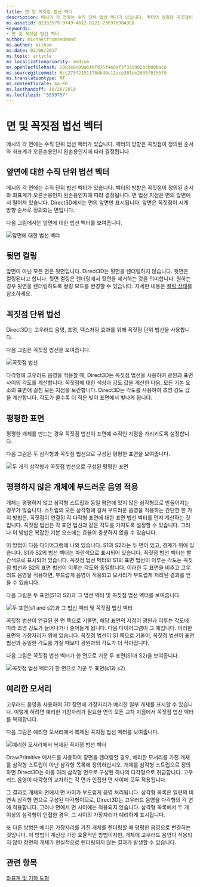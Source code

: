 ```yaml
---
title: 면 및 꼭짓점 법선 벡터
description: 메시의 각 면에는 수직 단위 법선 벡터가 있습니다. 벡터의 방향은 꼭짓점이 정의된 순서와 좌표계가 오른손용인지 왼손용인지에 따라 결정됩니다.
ms.assetid: 02333579-9749-4612-B121-23F97898A3E0
keywords:
- 면 및 꼭짓점 법선 벡터
author: michaelfromredmond
ms.author: mithom
ms.date: 02/08/2017
ms.topic: article
ms.localizationpriority: medium
ms.openlocfilehash: 2081e8c09a6f6fd75f460af3f339902bcb80bac6
ms.sourcegitcommit: 6cc275f2151f78db40c11ace381ee2d35f0155f9
ms.translationtype: MT
ms.contentlocale: ko-KR
ms.lasthandoff: 10/26/2018
ms.locfileid: "5559757"
---
```

# <a name="face-and-vertex-normal-vectors"></a>면 및 꼭짓점 법선 벡터


메시의 각 면에는 수직 단위 법선 벡터가 있습니다. 벡터의 방향은 꼭짓점이 정의된 순서와 좌표계가 오른손용인지 왼손용인지에 따라 결정됩니다.

## <a name="span-idperpendicularunitnormalvectorforafrontfacespanspan-idperpendicularunitnormalvectorforafrontfacespanspan-idperpendicularunitnormalvectorforafrontfacespanperpendicular-unit-normal-vector-for-a-front-face"></a><span id="Perpendicular_unit_normal_vector_for_a_front_face"></span><span id="perpendicular_unit_normal_vector_for_a_front_face"></span><span id="PERPENDICULAR_UNIT_NORMAL_VECTOR_FOR_A_FRONT_FACE"></span>앞면에 대한 수직 단위 법선 벡터


메시의 각 면에는 수직 단위 법선 벡터가 있습니다. 벡터의 방향은 꼭짓점이 정의된 순서와 좌표계가 오른손용인지 왼손용인지에 따라 결정됩니다. 면 법선 지점은 면의 앞면에서 떨어져 있습니다. Direct3D에서는 면의 앞면만 표시됩니다. 앞면은 꼭짓점이 시계 방향 순서로 정의되는 면입니다.

다음 그림에서는 앞면에 대한 법선 벡터를 보여줍니다.

![앞면에 대한 법선 벡터](images/nrmlvect.png)

## <a name="span-idcullingbackfacesspanspan-idcullingbackfacesspanspan-idcullingbackfacesspanculling-back-faces"></a><span id="Culling_back_faces"></span><span id="culling_back_faces"></span><span id="CULLING_BACK_FACES"></span>뒷면 컬링


앞면이 아닌 모든 면은 뒷면입니다. Direct3D는 뒷면을 렌더링하지 않습니다. 뒷면은 컬링된다고 합니다. 뒷면 컬링은 렌더링에서 뒷면을 제거하는 것을 의미합니다. 원하는 경우 뒷면을 렌더링하도록 컬링 모드를 변경할 수 있습니다. 자세한 내용은 [컬링 상태](https://msdn.microsoft.com/library/windows/desktop/bb204882)를 참조하세요.

## <a name="span-idvertexunitnormalsspanspan-idvertexunitnormalsspanspan-idvertexunitnormalsspanvertex-unit-normals"></a><span id="Vertex_unit_normals"></span><span id="vertex_unit_normals"></span><span id="VERTEX_UNIT_NORMALS"></span>꼭짓점 단위 법선


Direct3D는 고우러드 음영, 조명, 텍스처링 효과를 위해 꼭짓점 단위 법선을 사용합니다.

다음 그림은 꼭짓점 법선을 보여줍니다.

![꼭짓점 법선](images/vertnrml.png)

다각형에 고우러드 음영을 적용할 때, Direct3D는 꼭짓점 법선을 사용하여 광원과 표면 사이의 각도를 계산합니다. 꼭짓점에 대한 색상과 강도 값을 계산한 다음, 모든 기본 요소의 표면에 걸친 모든 지점을 보간합니다. Direct3D는 각도를 사용하여 조명 강도 값을 계산합니다. 각도가 클수록 더 적은 빛이 표면에서 빛나게 됩니다.

## <a name="span-idflatsurfacesspanspan-idflatsurfacesspanspan-idflatsurfacesspanflat-surfaces"></a><span id="Flat_surfaces"></span><span id="flat_surfaces"></span><span id="FLAT_SURFACES"></span>평평한 표면


평평한 개체를 만드는 경우 꼭짓점 법선이 표면에 수직인 지점을 가리키도록 설정합니다.

다음 그림은 두 삼각형과 꼭짓점 법선으로 구성된 평평한 표면을 보여줍니다.

![두 개의 삼각형과 꼭짓점 법선으로 구성된 평평한 표면](images/flatvert.png)

## <a name="span-idsmoothshadingonanon-flatobjectspanspan-idsmoothshadingonanon-flatobjectspanspan-idsmoothshadingonanon-flatobjectspansmooth-shading-on-a-non-flat-object"></a><span id="Smooth_shading_on_a_non-flat_object"></span><span id="smooth_shading_on_a_non-flat_object"></span><span id="SMOOTH_SHADING_ON_A_NON-FLAT_OBJECT"></span>평평하지 않은 개체에 부드러운 음영 적용


개체는 평평하지 않고 삼각형 스트립과 동일 평면에 있지 않은 삼각형으로 만들어지는 경우가 많습니다. 스트립의 모든 삼각형에 걸쳐 부드러운 음영을 적용하는 간단한 한 가지 방법은, 꼭짓점이 연결된 각 다각형 표면에 대한 표면 법선 벡터를 먼저 계산하는 것입니다. 꼭짓점 법선은 각 표면 법선과 같은 각도를 가지도록 설정할 수 있습니다. 그러나 이 방법은 복잡한 기본 요소에는 효율이 충분하지 않을 수 있습니다.

이 방법이 다음 다이어그램에 나와 있습니다. S1과 S2라는 두 면이 있고, 경계가 위에 있습니다. S1과 S2의 법선 벡터는 파란색으로 표시되어 있습니다. 꼭짓점 법선 벡터는 빨간색으로 표시되어 있습니다. 꼭짓점 법선 벡터와 S1의 표면 법선이 이루는 각도는 꼭짓점 법선과 S2의 표면 법선이 이루는 각도와 동일합니다. 이러한 두 표면을 비추고 고우러드 음영을 적용하면, 부드럽게 음영이 적용되고 모서리가 부드럽게 처리된 결과를 얻을 수 있습니다.

다음 그림은 두 표면(S1과 S2)과 그 법선 벡터 및 꼭짓점 법선 벡터를 보여줍니다.

![두 표면(s1 and s2)과 그 법선 벡터 및 꼭짓점 법선 벡터](images/gvert.png)

꼭짓점 법선이 연결된 한 면 쪽으로 기울면, 해당 표면의 지점이 광원과 이루는 각도에 따라 조명 강도가 늘어나거나 줄어들게 됩니다. 다음 다이어그램이 그 예입니다. 이러한 표면의 가장자리가 위에 있습니다. 꼭짓점 법선이 S1 쪽으로 기울어, 꼭짓점 법선이 표면 법선과 동일한 각도를 가질 때보다 광원과의 각도가 더 작아집니다.

다음 그림은 꼭짓점 법선 벡터가 한 면으로 기운 두 표면(S1과 S2)을 보여줍니다.

![꼭짓점 법선 벡터가 한 면으로 기운 두 표면(s1과 s2)](images/gvert2.png)

## <a name="span-idsharpedgesspanspan-idsharpedgesspanspan-idsharpedgesspansharp-edges"></a><span id="Sharp_edges"></span><span id="sharp_edges"></span><span id="SHARP_EDGES"></span>예리한 모서리


고우러드 음영을 사용하여 3D 장면에 가장자리가 예리한 일부 개체를 표시할 수 있습니다. 이렇게 하려면 예리한 가장자리가 필요한 면의 모든 교차 지점에서 꼭짓점 법선 벡터를 복제합니다.

다음 그림은 예리한 모서리에서 복제된 꼭지점 법선 벡터를 보여줍니다.

![예리한 모서리에서 복제된 꼭지점 법선 벡터](images/shade1.png)

DrawPrimitive 메서드를 사용하여 장면을 렌더링할 경우, 예리한 모서리를 가진 개체를 삼각형 스트립이 아닌 삼각형 목록에 정의하십시오. 개체를 삼각형 스트립으로 정의하면 Direct3D는 이를 여러 삼각형 면으로 구성된 하나의 다각형으로 취급합니다. 고우러드 음영이 다각형의 교차하는 각 면과 인접한 면 사이에 모두 적용됩니다.

그 결과로 개체의 면에서 면 사이가 부드럽게 음영 처리됩니다. 삼각형 목록은 일련의 비연속 삼각형 면으로 구성된 다각형이므로, Direct3D는 고우러드 음영을 다각형의 각 면에 적용합니다. 그러나 면에서 면 사이에는 적용되지 않습니다. 삼각형 목록에서 두 개 이상의 삼각형이 인접한 경우, 그 사이의 가장자리가 예리하게 표시됩니다.

또 다른 방법은 예리한 가장자리를 가진 개체를 렌더링할 때 평평한 음영으로 변경하는 것입니다. 이 방법이 계산상 가장 효율적인 방법이지만, 개체에 고우러드 음영이 적용되지 않아 장면의 개체가 현실적으로 렌더링되지 않는 결과가 발생할 수 있습니다.

## <a name="span-idrelated-topicsspanrelated-topics"></a><span id="related-topics"></span>관련 항목


[좌표계 및 기하 도형](coordinate-systems-and-geometry.md)

 

 




